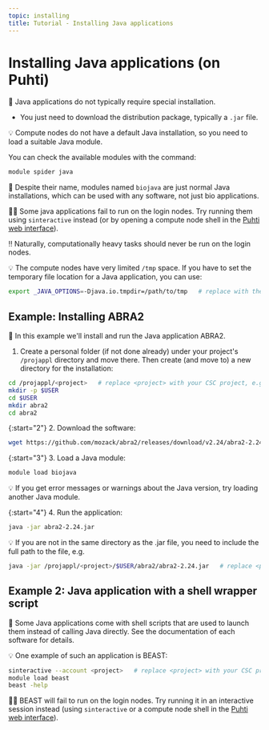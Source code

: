 ```yaml
---
topic: installing
title: Tutorial - Installing Java applications
---
```


# Installing Java applications (on Puhti)

💬 Java applications do not typically require special installation.

- You just need to download the distribution package, typically a `.jar` file.

💡 Compute nodes do not have a default Java installation, so you need to load a suitable Java module.

You can check the available modules with the command:

```bash
module spider java
```

💬 Despite their name, modules named `biojava` are just normal Java installations, which can be used with any software, not just bio applications.

☝🏻 Some java applications fail to run on the login nodes. Try running them using `sinteractive` instead (or by opening a compute node shell in the [Puhti web interface](https://www.puhti.csc.fi)).

‼️ Naturally, computationally heavy tasks should never be run on the login nodes.

💡 The compute nodes have very limited `/tmp` space. If you have to set the temporary file location for a Java application, you can use:

```bash
export _JAVA_OPTIONS=-Djava.io.tmpdir=/path/to/tmp   # replace with the actual path 
```

## Example: Installing ABRA2

💬 In this example we'll install and run the Java application ABRA2.

1. Create a personal folder (if not done already) under your project's `/projappl` directory and move there. Then create (and move to) a new directory for the installation:

```bash
cd /projappl/<project>   # replace <project> with your CSC project, e.g. project_2001234
mkdir -p $USER
cd $USER
mkdir abra2
cd abra2
```

{:start="2"}
2. Download the software:

```bash
wget https://github.com/mozack/abra2/releases/download/v2.24/abra2-2.24.jar
```

{:start="3"}
3. Load a Java module:

```bash
module load biojava
```

💡 If you get error messages or warnings about the Java version, try loading another Java module.

{:start="4"}
4. Run the application:

```bash
java -jar abra2-2.24.jar
```

💡 If you are not in the same directory as the .jar file, you need to include the full path to the file, e.g.

```bash
java -jar /projappl/<project>/$USER/abra2/abra2-2.24.jar   # replace <project> with your CSC project, e.g. project_2001234, and ensure that the path corresponds to the true path
```

## Example 2: Java application with a shell wrapper script

💬 Some Java applications come with shell scripts that are used to launch them instead of calling Java directly. See the documentation of each software for details.

💡 One example of such an application is BEAST:

```bash
sinteractive --account <project>   # replace <project> with your CSC project, e.g. project_2001234
module load beast
beast -help
```

☝🏻 BEAST will fail to run on the login nodes. Try running it in an interactive session instead (using `sinteractive` or a compute node shell in the [Puhti web interface](https://www.puhti.csc.fi)).
